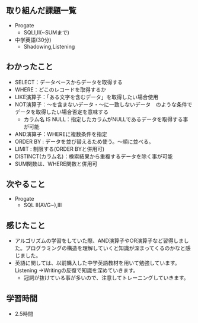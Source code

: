 ## 取り組んだ課題一覧
- Progate
  - SQLⅠ,Ⅱ(~SUMまで)
- 中学英語(30分)
  - Shadowing,Listening
## わかったこと
- SELECT：データベースからデータを取得する
- WHERE：どこのレコードを取得するか
- LIKE演算子：「ある文字を含むデータ」を取得したい場合使用
- NOT演算子：〜を含まないデータ・〜に一致しないデータ　のような条件でデータを取得したい場合否定を意味する
  - カラム名 IS NULL：指定したカラムがNULLであるデータを取得する事が可能
- AND演算子：WHEREに複数条件を指定
- ORDER BY : データを並び替えるため使う。〜順に並べる。
- LIMIT : 制限する(ORDER BYと併用可)
- DISTINCT(カラム名)：検索結果から重複するデータを除く事が可能
- SUM関数は、WHERE関数と併用可
## 次やること
- Progate
  - SQL Ⅱ(AVG~),Ⅲ
## 感じたこと
- アルゴリズムの学習をしていた際、AND演算子やOR演算子など習得しました。プログラミングの構造を理解していくと知識が深まってくるのかなと感じました。
- 英語に関しては、以前購入した中学英語教材を用いて勉強しています。Listening →Writingの反復で知識を深めていきます。
  - 冠詞が抜けている事が多いので、注意してトレーニングしていきます。
## 学習時間
- 2.5時間

